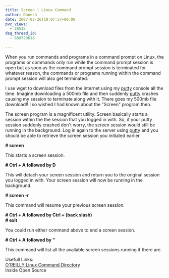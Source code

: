 ```yaml
---
title: Screen | Linux Command
author: Danesh
date: 2007-02-26T10:07:57+00:00
pvc_views:
  - 28515
dsq_thread_id:
  - 889729618

---
```

When you run commands and programs in a command prompt on Linux, the programs or commands only run while the command prompt session is open but as soon as the command prompt session is terminated for whatever reason, the commands or programs running within the command prompt session will also get terminated.

I use wget to download files from the internet using my [putty][1] console all the time. Imagine downloading a 500mb file and then suddenly [putty][1] crashes causing my session to terminate along with it. There goes my 500mb file download!! I so wished I had known about the "Screen" program then.

The screen program is a magnificent utility. Screen basically starts a session within the the session that you logged in with. So, if your putty session suddenly crashed don't worry, the screen session would still be running in the background. Log in again to the server using [putty][1] and you should be able to retrieve the screen session you initiated earlier.

**\# screen**

This starts a screen session.

**\# Ctrl + A followed by D**

This will detach your screen session and return you to the original session you logged in with. Your screen session will now be running in the background.

**\# screen -r**

This command will resume your previous screen session.

**\# Ctrl + A followed by Ctrl + \(back slash)**  
 **\# exit**

You could run either command above to end a screen session.

**\# Ctrl + A followed by "**

This command will list all the available screen sessions running if there are.

Usefull Links:[  
O'REILLY Linux Command Directory][2]  
Inside Open Source

 [1]: http://www.chiark.greenend.org.uk/~sgtatham/putty/
 [2]: http://www.oreillynet.com/linux/cmd/cmd.csp?path=s/screen